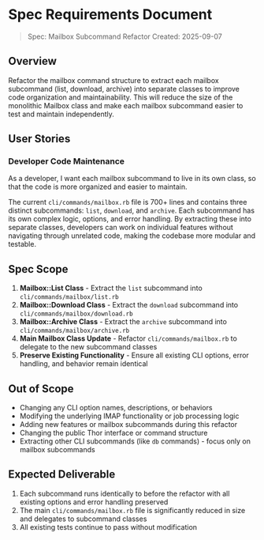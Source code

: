 # Spec Requirements Document

> Spec: Mailbox Subcommand Refactor
> Created: 2025-09-07

## Overview

Refactor the mailbox command structure to extract each mailbox subcommand (list, download, archive) into separate classes to improve code organization and maintainability. This will reduce the size of the monolithic Mailbox class and make each mailbox subcommand easier to test and maintain independently.

## User Stories

### Developer Code Maintenance

As a developer, I want each mailbox subcommand to live in its own class, so that the code is more organized and easier to maintain.

The current `cli/commands/mailbox.rb` file is 700+ lines and contains three distinct subcommands: `list`, `download`, and `archive`. Each subcommand has its own complex logic, options, and error handling. By extracting these into separate classes, developers can work on individual features without navigating through unrelated code, making the codebase more modular and testable.

## Spec Scope

1. **Mailbox::List Class** - Extract the `list` subcommand into `cli/commands/mailbox/list.rb`
2. **Mailbox::Download Class** - Extract the `download` subcommand into `cli/commands/mailbox/download.rb`  
3. **Mailbox::Archive Class** - Extract the `archive` subcommand into `cli/commands/mailbox/archive.rb`
4. **Main Mailbox Class Update** - Refactor `cli/commands/mailbox.rb` to delegate to the new subcommand classes
5. **Preserve Existing Functionality** - Ensure all existing CLI options, error handling, and behavior remain identical

## Out of Scope

- Changing any CLI option names, descriptions, or behaviors
- Modifying the underlying IMAP functionality or job processing logic
- Adding new features or mailbox subcommands during this refactor
- Changing the public Thor interface or command structure
- Extracting other CLI subcommands (like `db` commands) - focus only on mailbox subcommands

## Expected Deliverable

1. Each subcommand runs identically to before the refactor with all existing options and error handling preserved
2. The main `cli/commands/mailbox.rb` file is significantly reduced in size and delegates to subcommand classes
3. All existing tests continue to pass without modification